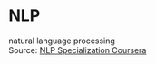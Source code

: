 # NLP
natural language processing  
Source: <a href="https://www.coursera.org/specializations/natural-language-processing?utm_source=gg&utm_medium=sem&utm_campaign=B2C_INDIA_google-data-analytics_FTCOF_professional-certificates_PMax-arte-NRL_greater_than_14D&utm_content=B2C&campaignid=19002533988&adgroupid=&device=c&keyword=&matchtype=&network=x&devicemodel=&adpostion=&creativeid=&hide_mobile_promo&gclid=Cj0KCQjwnrmlBhDHARIsADJ5b_kz-Zg4Y8bXqoiD_leEinrMJq6cLzqL_WClEOaRap_osaZ02lG7b9kaAvAHEALw_wcB" target="_blank">NLP Specialization Coursera</a> 
